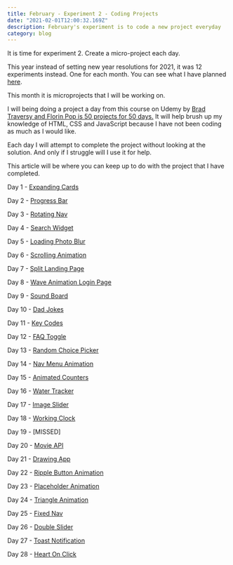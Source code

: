 ```yaml
---
title: February - Experiment 2 - Coding Projects
date: "2021-02-01T12:00:32.169Z"
description: February's experiment is to code a new project everyday
category: blog
---
```


It is time for experiment 2. Create a micro-project each day.

This year instead of setting new year resolutions for 2021, it was 12 experiments instead. One for each month. You can see what I have planned [here](https://www.craigdennis.me/12-experiments-2021/).

This month it is microprojects that I will be working on. 

I will being doing a project a day from this course on Udemy by [Brad Traversy and Florin Pop is 50 projects for 50 days.](https://www.udemy.com/course/50-projects-50-days/) It will help brush up my knowledge of HTML, CSS and JavaScript because I have not been coding as much as I would like.

Each day I will attempt to complete the project without looking at the solution. And only if I struggle will I use it for help.

This article will be where you can keep up to do with the project that I have completed.

Day 1 - [Expanding Cards](https://feb-projects.netlify.app/day-1/)

Day 2 - [Progress Bar](https://feb-projects.netlify.app/day-2/)

Day 3 - [Rotating Nav](https://feb-projects.netlify.app/day-3/)

Day 4 - [Search Widget](https://feb-projects.netlify.app/day-4)

Day 5 - [Loading Photo Blur](https://feb-projects.netlify.app/day-5)

Day 6 - [Scrolling Animation](https://feb-projects.netlify.app/day-6)

Day 7 - [Split Landing Page](https://feb-projects.netlify.app/day-7)

Day 8 - [Wave Animation Login Page](https://feb-projects.netlify.app/day-8)

Day 9 - [Sound Board](https://feb-projects.netlify.app/day-9)

Day 10 - [Dad Jokes](https://feb-projects.netlify.app/day-10)

Day 11 - [Key Codes](https://feb-projects.netlify.app/day-11)

Day 12 - [FAQ Toggle](https://feb-projects.netlify.app/day-12)

Day 13 - [Random Choice Picker](https://feb-projects.netlify.app/day-13)

Day 14 - [Nav Menu Animation](https://feb-projects.netlify.app/day-14)

Day 15 - [Animated Counters](https://feb-projects.netlify.app/day-15)

Day 16 - [Water Tracker](https://feb-projects.netlify.app/day-16)

Day 17 - [Image Slider](https://feb-projects.netlify.app/day-17)

Day 18 - [Working Clock](https://feb-projects.netlify.app/day-18)

Day 19 - [MISSED]

Day 20 - [Movie API](https://feb-projects.netlify.app/day-20)

Day 21 - [Drawing App](https://feb-projects.netlify.app/day-21)

Day 22 - [Ripple Button Animation](https://feb-projects.netlify.app/day-22)

Day 23 - [Placeholder Animation](https://feb-projects.netlify.app/day-23)

Day 24 - [Triangle Animation](https://feb-projects.netlify.app/day-24)

Day 25 - [Fixed Nav](https://feb-projects.netlify.app/day-25)

Day 26 - [Double Slider](https://feb-projects.netlify.app/day-26)

Day 27 - [Toast Notification](https://feb-projects.netlify.app/day-27)

Day 28 - [Heart On Click](https://feb-projects.netlify.app/day-28)